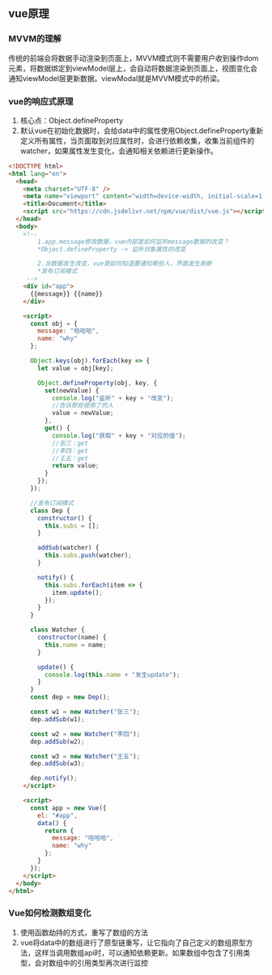 ## vue原理

### MVVM的理解

传统的前端会将数据手动渲染到页面上，MVVM模式则不需要用户收到操作dom元素，将数据绑定到viewModel层上，会自动将数据渲染到页面上，视图变化会通知viewModel层更新数据。viewModal就是MVVM模式中的桥梁。

### vue的响应式原理

1. 核心点：Object.defineProperty
2. 默认vue在初始化数据时，会给data中的属性使用Object.defineProperty重新定义所有属性，当页面取到对应属性时，会进行依赖收集，收集当前组件的watcher，如果属性发生变化，会通知相关依赖进行更新操作。

```html
<!DOCTYPE html>
<html lang="en">
  <head>
    <meta charset="UTF-8" />
    <meta name="viewport" content="width=device-width, initial-scale=1.0" />
    <title>Document</title>
    <script src="https://cdn.jsdelivr.net/npm/vue/dist/vue.js"></script>
  </head>
  <body>
    <!-- 
        1.app.message修改数据，vue内部是如何监听message数据的改变？
        *Object.defineProperty -> 监听对象属性的改变

        2.当数据发生改变，vue是如何知道要通知哪些人，界面发生刷新
        *发布订阅模式
     -->
    <div id="app">
      {{message}} {{name}}
    </div>

    <script>
      const obj = {
        message: "哈哈哈",
        name: "why"
      };

      Object.keys(obj).forEach(key => {
        let value = obj[key];

        Object.defineProperty(obj, key, {
          set(newValue) {
            console.log("监听" + key + "改变");
            //告诉那些使用了的人
            value = newValue;
          },
          get() {
            console.log("获取" + key + "对应的值");
            //张三：get
            //李四：get
            //王五：get
            return value;
          }
        });
      });

      //发布订阅模式
      class Dep {
        constructor() {
          this.subs = [];
        }

        addSub(watcher) {
          this.subs.push(watcher);
        }

        notify() {
          this.subs.forEach(item => {
            item.update();
          });
        }
      }

      class Watcher {
        constructor(name) {
          this.name = name;
        }

        update() {
          console.log(this.name + "发生update");
        }
      }
      const dep = new Dep();

      const w1 = new Watcher("张三");
      dep.addSub(w1);

      const w2 = new Watcher("李四");
      dep.addSub(w2);

      const w3 = new Watcher("王五");
      dep.addSub(w3);

      dep.notify();
    </script>

    <script>
      const app = new Vue({
        el: "#app",
        data() {
          return {
            message: "哈哈哈",
            name: "why"
          };
        }
      });
    </script>
  </body>
</html>
```



### Vue如何检测数组变化

1. 使用函数劫持的方式，重写了数组的方法
2. vue将data中的数组进行了原型链重写，让它指向了自己定义的数组原型方法，这样当调用数组api时，可以通知依赖更新。如果数组中包含了引用类型，会对数组中的引用类型再次进行监控